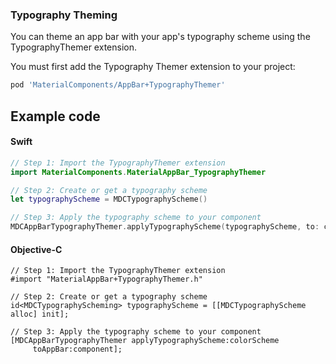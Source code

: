 ### Typography Theming

You can theme an app bar with your app's typography scheme using the TypographyThemer extension.

You must first add the Typography Themer extension to your project:

```bash
pod 'MaterialComponents/AppBar+TypographyThemer'
```

## Example code

<!--<div class="material-code-render" markdown="1">-->
#### Swift
```swift
// Step 1: Import the TypographyThemer extension
import MaterialComponents.MaterialAppBar_TypographyThemer

// Step 2: Create or get a typography scheme
let typographyScheme = MDCTypographyScheme()

// Step 3: Apply the typography scheme to your component
MDCAppBarTypographyThemer.applyTypographyScheme(typographyScheme, to: component)
```

#### Objective-C

```objc
// Step 1: Import the TypographyThemer extension
#import "MaterialAppBar+TypographyThemer.h"

// Step 2: Create or get a typography scheme
id<MDCTypographyScheming> typographyScheme = [[MDCTypographyScheme alloc] init];

// Step 3: Apply the typography scheme to your component
[MDCAppBarTypographyThemer applyTypographyScheme:colorScheme
     toAppBar:component];
```
<!--</div>-->

